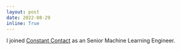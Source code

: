 ```yaml
---
layout: post
date: 2022-08-29
inline: True
---
```

I joined [Constant Contact](https://www.constantcontact.com/) as an Senior Machine Learning Engineer.
